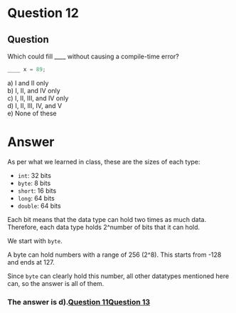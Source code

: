 # Question 12
## Question
Which could fill \_\_\_\_ without causing a compile-time error?
```java
____ x = 89;
```
a) I and II only  
b) I, II, and IV only  
c) I, II, III, and IV only  
d) I, II, III, IV, and V  
e) None of these
# Answer
As per what we learned in class, these are the sizes of each type:
* `int`: 32 bits
* `byte`: 8 bits
* `short`: 16 bits
* `long`: 64 bits
* `double`: 64 bits

Each bit means that the data type can hold two times as much data. Therefore, each data type holds 2^number of bits that it can hold. 

We start with `byte`. 

A byte can hold numbers with a range of 256 (2^8). This starts from -128 and ends at 127. 

Since `byte` can clearly hold this number, all other datatypes mentioned here can, so the answer is all of them. 

### **The answer is d).**[Question 11](https://thunderredstar.me/Test-2-Review/explanations/the_part_with_multiple_guesses/10-19/11)[Question 13](https://thunderredstar.me/Test-2-Review/explanations/the_part_with_multiple_guesses/10-19/13)